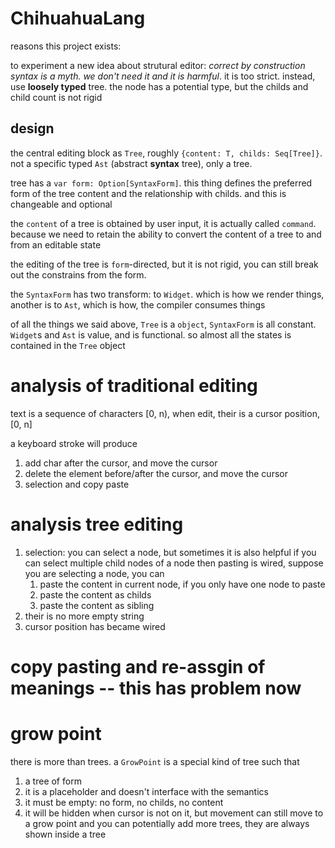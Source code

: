# ChihuahuaLang


reasons this project exists:

to experiment a new idea about strutural editor: *correct by construction syntax is a myth. we don't need it and it is harmful*. it is too strict. instead, use **loosely typed** tree. the node has a potential type, but the childs and child count is not rigid


## design


the central editing block as `Tree`, roughly `{content: T, childs: Seq[Tree]}`. not a specific typed `Ast`
 (abstract **syntax** tree), only a tree.

tree has a `var form: Option[SyntaxForm]`. this thing defines the preferred form of the tree content and
the relationship with childs. and this is changeable and optional

the `content` of a tree is obtained by user input, it is actually called `command`. because we need to retain
the ability to convert the content of a tree to and from an editable state

the editing of the tree is `form`-directed, but it is not rigid, you can still break out the constrains from the form.

the `SyntaxForm` has two transform: to `Widget`. which is how we render things, another is to `Ast`, which is how,
the compiler consumes things

of all the things we said above, `Tree` is a `object`, `SyntaxForm` is all constant. `Widget`s and `Ast` is value, and
is functional. so almost all the states is contained in the `Tree` object

# analysis of traditional editing

text is a sequence of characters [0, n), when edit, their is a cursor position,[0, n]

a keyboard stroke will produce
  1. add char after the cursor, and move the cursor
  2. delete the element before/after the cursor, and move the cursor
  3. selection and copy paste

# analysis tree editing

1. selection: you can select a node,
 but sometimes it is also helpful if you can select multiple child nodes of a node
 then pasting is wired, suppose you are selecting a node, you can
   1. paste the content in current node, if you only have one node to paste
   2. paste the content as childs
   3. paste the content as sibling
1. their is no more empty string
2. cursor position has became wired

# copy pasting and re-assgin of meanings -- this has problem now

# grow point

there is more than trees.
a `GrowPoint` is a special kind of tree such that
1. a tree of form
1. it is a placeholder and doesn't interface with the semantics
1. it must be empty: no form, no childs, no content
2. it will be hidden when cursor is not on it, but movement can still move to a grow point and
you can potentially add more trees, they are always shown inside a tree


